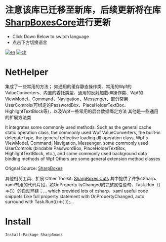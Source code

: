 # 注意该库已迁移至新库，后续更新将在库[SharpBoxesCore](https://github.com/dumbnessrf/SharpBoxesCore)进行更新

- Click Down Below to switch language
- 点击下方切换语言

[![en](https://img.shields.io/badge/lang-en-red.svg)](https://github.com/dumbnessrf/SharpBoxes/blob/main/readme.en.md)
[![ch](https://img.shields.io/badge/lang-zh-yellow.svg)](https://github.com/dumbnessrf/SharpBoxes/blob/main/readme.zh.md)


# NetHelper
集成了一些常用的方法；
如通用的缓存静态操作类、常用的Wpf的ValueConverters、内置的委托类型、通用的反射加载dll操作类、Wpf的ViewModel、Command、Navigation、Messenger、部分常用UserControls(可绑定的PasswordBox、PlaceHolderTextBox、HighlightTextBlock等)，以及Wpf一些常用的后台数据绑定方法
其他是一些通用的扩展方法类


It integrates some commonly used methods.
Such as the general cache static operation class, the commonly used Wpf ValueConverters, the built-in delegate type, the general reflective loading dll operation class, Wpf's ViewModel, Command, Navigation, Messenger, some commonly used UserControls (bindable PasswordBox, PlaceHolderTextBox, HighlightTextBlock, etc.), and some commonly used background data binding methods of Wpf
Others are some general extension method classes

Orignal Source:
[SharpBoxes](https://github.com/dumbnessrf/SharpBoxes/tree/main)

其他相关工具、扩展
Other Toolkit:
[SharpBoxes.Cuts](https://marketplace.visualstudio.com/items?itemName=dumbnessrf.SharpBoxes)
其中提供了许多cSharp、xaml有用的代码片段，如OnProperty tyChanged的完整属性语句，Task.Run（）=>{}）的自动环绕；…
which provided lots of csharp、xaml useful code snippets Like full property statement with OnPropertyChanged, auto surround with Task.Run(()=>{ });...
# Install
```shell
Install-Package SharpBoxes
```
